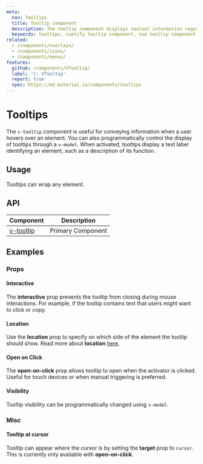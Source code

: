 ```yaml
---
meta:
  nav: Tooltips
  title: Tooltip component
  description: The tooltip component displays textual information regarding the element it is attached to.
  keywords: tooltips, vuetify tooltip component, vue tooltip component
related:
  - /components/overlays/
  - /components/icons/
  - /components/menus/
features:
  github: /components/VTooltip/
  label: 'C: VTooltip'
  report: true
  spec: https://m2.material.io/components/tooltips
---
```


# Tooltips

The `v-tooltip` component is useful for conveying information when a user hovers over an element. You can also programmatically control the display of tooltips through a `v-model`. When activated, tooltips display a text label identifying an element, such as a description of its function.

<PageFeatures />

## Usage

Tooltips can wrap any element.

<ExamplesUsage name="v-tooltip" />

<PromotedEntry />

## API

| Component | Description |
| - | - |
| [v-tooltip](/api/v-tooltip/) | Primary Component |

<ApiInline hide-links />

## Examples

### Props

#### Interactive

The **interactive** prop prevents the tooltip from closing during mouse interactions. For example, if the tooltip contains text that users might want to click or copy.

<ExamplesExample file="v-tooltip/prop-interactive" />

#### Location

Use the **location** prop to specify on which side of the element the tooltip should show. Read more about **location** [here](/components/overlays/#location).

<ExamplesExample file="v-tooltip/prop-location" />

<!-- TODO: not supported
#### Color

Tooltip color can be set with the `color` prop.

<ExamplesExample file="v-tooltip/prop-color" />
-->

#### Open on Click

The **open-on-click** prop allows tooltip to open when the activator is clicked. Useful for touch devices or when manual triggering is preferred.

<ExamplesExample file="v-tooltip/prop-open-on-click"/>

#### Visibility

Tooltip visibility can be programmatically changed using `v-model`.

<ExamplesExample file="v-tooltip/prop-visibility" />

### Misc

#### Tooltip at cursor

Tooltip can appear where the cursor is by setting the **target** prop to `cursor`. This is currently only available with **open-on-click**.

<ExamplesExample file="v-tooltip/misc-at-cursor" />
